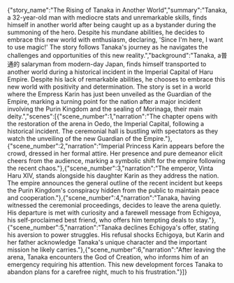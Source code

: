 {"story_name":"The Rising of Tanaka in Another World","summary":"Tanaka, a 32-year-old man with mediocre stats and unremarkable skills, finds himself in another world after being caught up as a bystander during the summoning of the hero. Despite his mundane abilities, he decides to embrace this new world with enthusiasm, declaring, 'Since I'm here, I want to use magic!' The story follows Tanaka's journey as he navigates the challenges and opportunities of this new reality.","background":"Tanaka, a普通的 salaryman from modern-day Japan, finds himself transported to another world during a historical incident in the Imperial Capital of Haru Empire. Despite his lack of remarkable abilities, he chooses to embrace this new world with positivity and determination. The story is set in a world where the Empress Karin has just been unveiled as the Guardian of the Empire, marking a turning point for the nation after a major incident involving the Purin Kingdom and the sealing of Morinaga, their main deity.","scenes":[{"scene_number":1,"narration":"The chapter opens with the restoration of the arena in Oedo, the Imperial Capital, following a historical incident. The ceremonial hall is bustling with spectators as they watch the unveiling of the new Guardian of the Empire."},{"scene_number":2,"narration":"Imperial Princess Karin appears before the crowd, dressed in her formal attire. Her presence and pure demeanor elicit cheers from the audience, marking a symbolic shift for the empire following the recent chaos."},{"scene_number":3,"narration":"The emperor, Vinta Haru XIV, stands alongside his daughter Karin as they address the nation. The empire announces the general outline of the recent incident but keeps the Purin Kingdom's conspiracy hidden from the public to maintain peace and cooperation."},{"scene_number":4,"narration":"Tanaka, having witnessed the ceremonial proceedings, decides to leave the arena quietly. His departure is met with curiosity and a farewell message from Echigoya, his self-proclaimed best friend, who offers him tempting deals to stay."},{"scene_number":5,"narration":"Tanaka declines Echigoya's offer, stating his aversion to power struggles. His refusal shocks Echigoya, but Karin and her father acknowledge Tanaka's unique character and the important mission he likely carries."},{"scene_number":6,"narration":"After leaving the arena, Tanaka encounters the God of Creation, who informs him of an emergency requiring his attention. This new development forces Tanaka to abandon plans for a carefree night, much to his frustration."}]}